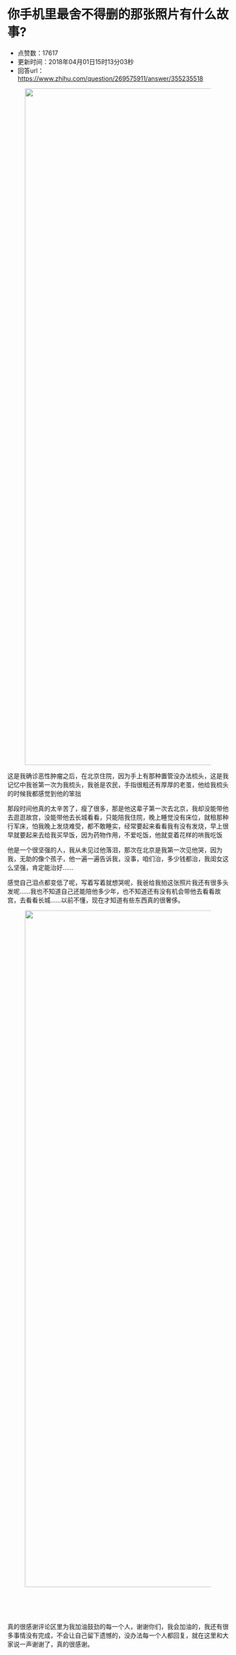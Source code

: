 # 你手机里最舍不得删的那张照片有什么故事?
- 点赞数：17617
- 更新时间：2018年04月01日15时13分03秒
- 回答url：https://www.zhihu.com/question/269575911/answer/355235518
<body>
 <figure>
  <img src="https://picx.zhimg.com/50/v2-acae1d700c57c83381bf762fe53010fa_720w.jpg?source=1940ef5c" data-rawwidth="1536" data-rawheight="2048" data-original-token="v2-acae1d700c57c83381bf762fe53010fa" class="origin_image zh-lightbox-thumb" width="1536" data-original="https://pic1.zhimg.com/v2-acae1d700c57c83381bf762fe53010fa_r.jpg?source=1940ef5c">
 </figure>
 <p data-pid="sLmzVUmk">这是我确诊恶性肿瘤之后，在北京住院，因为手上有那种置管没办法梳头，这是我记忆中我爸第一次为我梳头，我爸是农民，手指很粗还有厚厚的老茧，他给我梳头的时候我都感觉到他的笨拙</p>
 <p data-pid="AonjJRMe">那段时间他真的太辛苦了，瘦了很多，那是他这辈子第一次去北京，我却没能带他去逛逛故宫，没能带他去长城看看，只能陪我住院，晚上睡觉没有床位，就租那种行军床，怕我晚上发烧难受，都不敢睡实，经常要起来看看我有没有发烧，早上很早就要起来去给我买早饭，因为药物作用，不爱吃饭，他就变着花样的哄我吃饭</p>
 <p data-pid="-UVMGZUf">他是一个很坚强的人，我从未见过他落泪，那次在北京是我第一次见他哭，因为我，无助的像个孩子，他一遍一遍告诉我，没事，咱们治，多少钱都治，我闺女这么坚强，肯定能治好……</p>
 <p data-pid="-hBLd16w">感觉自己泪点都变低了呢，写着写着就想哭呢，我爸给我拍这张照片我还有很多头发呢……我也不知道自己还能陪他多少年，也不知道还有没有机会带他去看看故宫，去看看长城……以前不懂，现在才知道有些东西真的很奢侈。</p>
 <figure>
  <img src="https://pic1.zhimg.com/50/v2-5c974925f57c250c8b916cdf5a69122b_720w.jpg?source=1940ef5c" data-rawwidth="1536" data-rawheight="2048" data-original-token="v2-5c974925f57c250c8b916cdf5a69122b" class="origin_image zh-lightbox-thumb" width="1536" data-original="https://pic1.zhimg.com/v2-5c974925f57c250c8b916cdf5a69122b_r.jpg?source=1940ef5c">
 </figure>
 <br>
 <br>
 <br>
 <p data-pid="zLBksilQ">真的很感谢评论区里为我加油鼓劲的每一个人，谢谢你们，我会加油的，我还有很多事情没有完成，不会让自己留下遗憾的，没办法每一个人都回复，就在这里和大家说一声谢谢了，真的很感谢。</p>
</body>